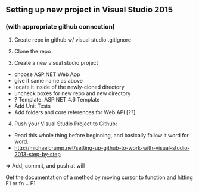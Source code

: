 ## Setting up new project in Visual Studio 2015
### (with appropriate github connection)

1. Create repo in github w/ visual studio .gitignore

2. Clone the repo

3. Create a new visual studio project
  * choose ASP.NET Web App
  * give it same name as above
  * locate it inside of the newly-cloned directory
  * uncheck boxes for new repo and new directory
  * ? Template: ASP.NET 4.6 Template
  * Add Unit Tests
  * Add folders and core references for Web API [??]

4. Push your Visual Studio Project to Github:
 * Read this whole thing before beginning, and basically follow it word for word.
  * http://michaelcrump.net/setting-up-github-to-work-with-visual-studio-2013-step-by-step


=> Add, commit, and push at will

Get the documentation of a method by moving cursor to function and hitting F1 or fn + F1
